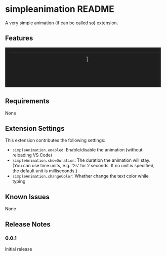 # simpleanimation README

A very simple animation (if can be called so) extension.

## Features
!["Animation"](image/screen.gif)

## Requirements
None

## Extension Settings
This extension contributes the following settings:

* `simpleAnimation.enabled`: Enable/disable the animation (without reloading VS Code)
* `simpleAnimation.showDuration`: The duration the animation will stay. (You can use time units, e.g. '2s' for 2 seconds. If no unit is specified, the default unit is milliseconds.)
* `simpleAnimation.changeColor`: Whether change the text color while typing

## Known Issues
None

## Release Notes

### 0.0.1
Initial release
